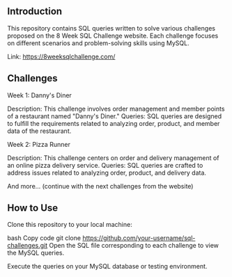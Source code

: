 ## Introduction
This repository contains SQL queries written to solve various challenges proposed on the 8 Week SQL Challenge website. Each challenge focuses on different scenarios and problem-solving skills using MySQL.

Link: https://8weeksqlchallenge.com/

## Challenges
Week 1: Danny's Diner

Description: This challenge involves order management and member points of a restaurant named "Danny's Diner."
Queries: SQL queries are designed to fulfill the requirements related to analyzing order, product, and member data of the restaurant.

Week 2: Pizza Runner

Description: This challenge centers on order and delivery management of an online pizza delivery service.
Queries: SQL queries are crafted to address issues related to analyzing order, product, and delivery data.

And more... (continue with the next challenges from the website)

## How to Use
Clone this repository to your local machine:

bash
Copy code
git clone https://github.com/your-username/sql-challenges.git
Open the SQL file corresponding to each challenge to view the MySQL queries.

Execute the queries on your MySQL database or testing environment.



